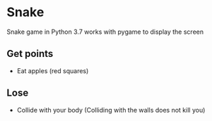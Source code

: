 # Snake
Snake game in Python 3.7
works with pygame to display the screen

## Get points
  * Eat apples (red squares)
## Lose
  * Collide with your body (Colliding with the walls does not kill you)
 
